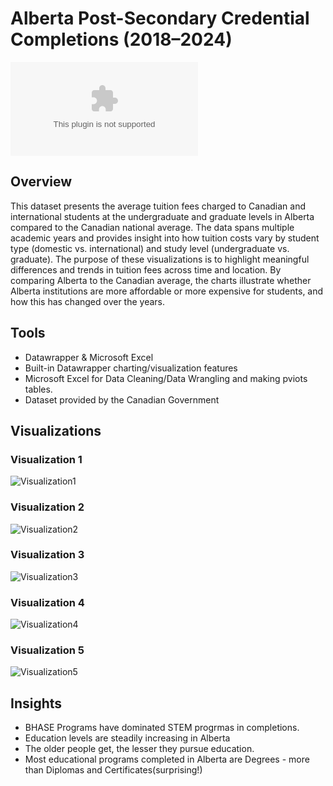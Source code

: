 # Alberta Post-Secondary Credential Completions (2018–2024)
![DataSet](Images/dataset.csv) 


## Overview  
This dataset presents the average tuition fees charged to Canadian and international students at the undergraduate and graduate levels in Alberta compared to the Canadian national average. The data spans multiple academic years and provides insight into how tuition costs vary by student type (domestic vs. international) and study level (undergraduate vs. graduate).
The purpose of these visualizations is to highlight meaningful differences and trends in tuition fees across time and location. By comparing Alberta to the Canadian average, the charts illustrate whether Alberta institutions are more affordable or more expensive for students, and how this has changed over the years.
 
## Tools  
- Datawrapper & Microsoft Excel 
- Built-in Datawrapper charting/visualization features  
- Microsoft Excel for Data Cleaning/Data Wrangling and making pviots tables. 
- Dataset provided by the Canadian Government 

## Visualizations  

### Visualization 1  
![Visualization1](Images/figure1.png)

### Visualization 2 
![Visualization2](Images/figure2.png)

### Visualization 3
![Visualization3](Images/figure3.png)

### Visualization 4 
![Visualization4](Images/figure4.png)

### Visualization 5 
![Visualization5](Images/figure5.png)

## Insights  
- BHASE Programs have dominated STEM progrmas in completions.
- Education levels are steadily increasing in Alberta
- The older people get, the lesser they pursue education. 
- Most educational programs completed in Alberta are Degrees - more than Diplomas and Certificates(surprising!)
